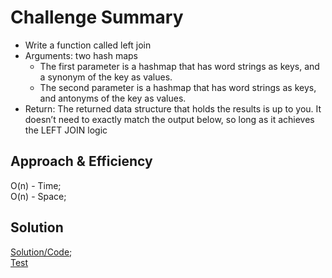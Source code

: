 # Challenge Summary  

- Write a function called left join  
- Arguments: two hash maps  
  - The first parameter is a hashmap that has word strings as keys, and a synonym of the key as values.  
  - The second parameter is a hashmap that has word strings as keys, and antonyms of the key as values.  
- Return: The returned data structure that holds the results is up to you. It doesn’t need to exactly match the output below, so long as it achieves the LEFT JOIN logic  

## Approach & Efficiency  

O(n) - Time;  
O(n) - Space;  

## Solution  

[Solution/Code](https://github.com/bpfingston/data-structures-and-algorithms/blob/main/javascript/401/Challenge-32/module/left-join.js);  
[Test](https://github.com/bpfingston/data-structures-and-algorithms/blob/main/javascript/401/Challenge-32/__Test__/challenge33.test.js)  
